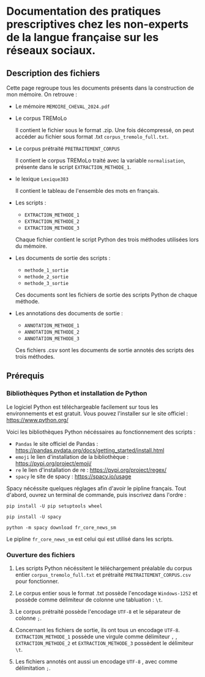 # Documentation des pratiques prescriptives chez les non-experts de la langue française sur les réseaux sociaux.

## Description des fichiers
Cette page regroupe tous les documents présents dans la construction de mon mémoire.
On retrouve :

- Le mémoire `MEMOIRE_CHEVAL_2024.pdf`

- Le corpus TREMoLo

  Il contient le fichier sous le format .zip. Une fois décompressé, on peut accéder au fichier sous format .txt `corpus_tremolo_full.txt`.

- Le corpus prétraité `PRETRAITEMENT_CORPUS`
  
  Il contient le corpus TREMoLo traité avec la variable `normalisation`, présente dans le script `EXTRACTION_METHODE_1`.

- le lexique `Lexique383`
  
  Il contient le tableau de l'ensemble des mots en français.
  
- Les scripts :
  * `EXTRACTION_METHODE_1`
  * `EXTRACTION_METHODE_2`
  * `EXTRACTION_METHODE_3`
    
  Chaque fichier contient le script Python des trois méthodes utilisées lors du mémoire.
  
- Les documents de sortie des scripts :
  * `methode_1_sortie`
  * `methode_2_sortie`
  * `methode_3_sortie`
    
   Ces documents sont les fichiers de sortie des scripts Python de chaque méthode.

- Les annotations des documents de sortie :
  * `ANNOTATION_METHODE_1`
  * `ANNOTATION_METHODE_2`
  * `ANNOTATION_METHODE_3`
    
  Ces fichiers .csv sont les documents de sortie annotés des scripts des trois méthodes.

## Prérequis

### Bibliothèques Python et installation de Python 

Le logiciel Python est téléchargeable facilement sur tous les environnements et est gratuit. Vous pouvez l'installer sur le site officiel : https://www.python.org/

Voici les bibliothèques Python nécéssaires au fonctionnement des scripts : 
- `Pandas` le site officiel de Pandas : https://pandas.pydata.org/docs/getting_started/install.html
- `emoji` le lien d'installation de la bibliothèque : https://pypi.org/project/emoji/
- `re` le lien d'installation de re : https://pypi.org/project/regex/
- `spacy` le site de spacy : https://spacy.io/usage

Spacy nécéssite quelques réglages afin d'avoir le pipline français. Tout d'abord, ouvrez un terminal de commande, puis inscrivez dans l'ordre :

`pip install -U pip setuptools wheel`

`pip install -U spacy`

`python -m spacy download fr_core_news_sm`

Le pipline `fr_core_news_sm` est celui qui est utilisé dans les scripts. 

### Ouverture des fichiers

1. Les scripts Python nécéssitent le téléchargement préalable du corpus entier `corpus_tremolo_full.txt` et prétraité `PRETRAITEMENT_CORPUS.csv` pour fonctionner. 

2. Le corpus entier sous le format .txt possède l'encodage `Windows-1252` et possède comme délimiteur de colonne une tabluation : `\t`.

3. Le corpus prétraité possède l'encodage `UTF-8` et le séparateur de colonne `;`.

4. Concernant les fichiers de sortie, ils ont tous un encodage `UTF-8`. `EXTRACTION_METHODE_1` possède une virgule comme délimiteur `,` , `EXTRACTION_METHODE_2` et 
`EXTRACTION_METHODE_3` possèdent le délimiteur `\t`.

5. Les fichiers annotés ont aussi un encodage `UTF-8` , avec comme délimitation `;`.
